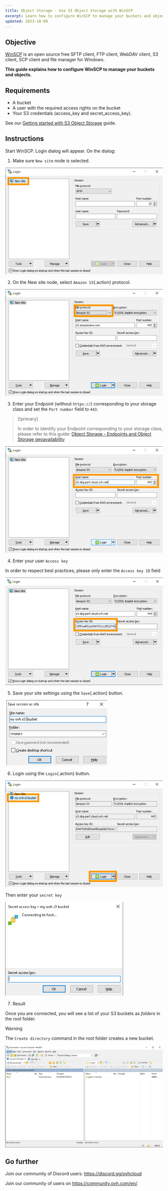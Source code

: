 ```yaml
---
title: Object Storage - Use S3 Object Storage with WinSCP
excerpt: Learn how to configure WinSCP to manage your buckets and objects
updated: 2023-10-09
---
```


## Objective

[WinSCP](https://winscp.net/) is an open source free SFTP client, FTP client, WebDAV client, S3 client, SCP client and file manager for Windows.

**This guide explains how to configure WinSCP to manage your buckets and objects.**

## Requirements

- A bucket
- A user with the required access rights on the bucket
- Your S3 credentials (access_key and secret_access_key).

See our [Getting started with S3 Object Storage](/pages/storage_and_backup/object_storage/s3_getting_started_with_object_storage) guide.

## Instructions

Start WinSCP. Login dialog will appear. On the dialog:

1. Make sure `New site` node is selected.

![Login dialog](images/login_dialog.png)

2. On the New site node, select `Amazon S3`{.action} protocol.

![S3 file protocol](images/S3_file_protocol.png)

3. Enter your Endpoint (without `https://`) corresponding to your storage class and set the `Port number` field to `443`.

> [!primary]
>
> In order to identify your Endpoint corresponding to your storage class, please refer to this guide: [Object Storage - Endpoints and Object Storage geoavailability](/pages/storage_and_backup/object_storage/s3_location)
>

![Host name](images/hostname.png)

4. Enter your user `Access key` 

In order to respect best practices, please only enter the `Access key ID` field

![Access key](images/access_key.png)

5. Save your site settings using the `Save`{.action} button.

![Save config](images/save_config.png)

6. Login using the `Login`{.action} button.

![Login](images/login.png)

Then enter your `secret key`

![Secret key](images/secret_key.png)

7. Result

Once you are connected, you will see a list of your S3 buckets as *folders* in the root folder.

> [!warning]
>
> The `Create directory` command in the root folder creates a new bucket. 
>

![Connected](images/connected.png)

## Go further

Join our community of Discord users: <https://discord.gg/ovhcloud>

Join our community of users on <https://community.ovh.com/en/>.